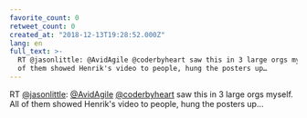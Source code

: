 ```yaml
---
favorite_count: 0
retweet_count: 0
created_at: "2018-12-13T19:28:52.000Z"
lang: en
full_text: >-
  RT @jasonlittle: @AvidAgile @coderbyheart saw this in 3 large orgs myself. All
  of them showed Henrik's video to people, hung the posters up…
---
```


RT [@jasonlittle](https://twitter.com/jasonlittle):
[@AvidAgile](https://twitter.com/AvidAgile)
[@coderbyheart](https://twitter.com/coderbyheart) saw this in 3 large orgs
myself. All of them showed Henrik's video to people, hung the posters up…
